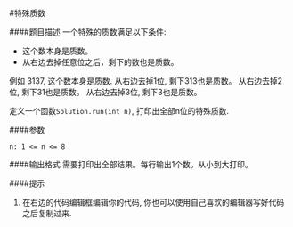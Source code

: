 #特殊质数

####题目描述
一个特殊的质数满足以下条件:
* 这个数本身是质数。
* 从右边去掉任意位之后，剩下的数也是质数。

例如 3137, 这个数本身是质数.
从右边去掉1位, 剩下313也是质数。
从右边去掉2位, 剩下31也是质数。
从右边去掉3位, 剩下3也是质数。

定义一个函数`Solution.run(int n)`, 打印出全部n位的特殊质数.

####参数
```
n: 1 <= n <= 8
```

####输出格式
需要打印出全部结果。每行输出1个数。从小到大打印。


####提示
1. 在右边的代码编辑框编辑你的代码, 你也可以使用自己喜欢的编辑器写好代码之后复制过来.
